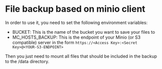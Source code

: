 # File backup based on minio client

In order to use it, you need to set the following environment variables:

- BUCKET: This is the name of the bucket you want to save your files to
- MC_HOSTS_BACKUP: This is the endpoint of your Minio (or S3 compatible) server in the form `https://<Access Key>:<Secret Key>@<YOUR-S3-ENDPOINT>`
  
Then you just need to mount all files that should be included in the backup to the /data directory.
